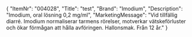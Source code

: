{
  "ItemNr": "004028",
  "Title": "test",
  "Brand": "Imodium",
  "Description": "Imodium, oral lösning 0,2 mg/ml",
  "MarketingMessage": "Vid tillfällig diarré. Imodium normaliserar tarmens rörelser, motverkar vätskeförluster och ökar förmågan att hålla avföringen. Hallonsmak. Från 12 år."
}